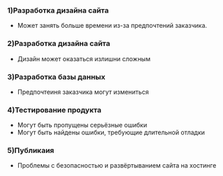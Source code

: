### 1)Разработка дизайна сайта
+ Может занять больше времени из-за предпочтений заказчика.
### 2)Разработка дизайна сайта 
+ Дизайн может оказаться излишни сложным
### 3)Разработка базы данных
+ Предпочтеиня заказчика могут измениться 
### 4)Тестирование продукта
+ Могут быть пропущены серьёзные ошибки
+ Могут быть найдены ошибки, требующие длительной отладки 
### 5)Публикаия
+ Проблемы с безопасностью и развёртыванием сайта на хостинге